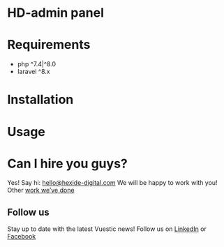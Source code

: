 # HD-admin panel


# Requirements

- php ^7.4|^8.0
- laravel ^8.x

# Installation


# Usage


# Can I hire you guys?

Yes! Say hi: [hello@hexide-digital.com](mailto:hello@hexide-digital.com)
We will be happy to work with you! Other [work we’ve done](https://hexide-digital.com/)

## Follow us

Stay up to date with the latest Vuestic news!
Follow us on [LinkedIn](https://www.linkedin.com/company/hexide-digital)
or [Facebook](https://www.facebook.com/hexide.digital)
